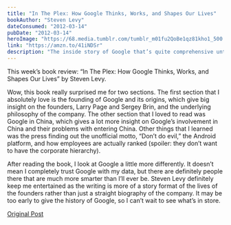 ```yaml
---
title: "In The Plex: How Google Thinks, Works, and Shapes Our Lives"
bookAuthor: "Steven Levy"
dateConsumed: "2012-03-14"
pubDate: "2012-03-14"
heroImage: "https://68.media.tumblr.com/tumblr_m01fu2QoBe1qz81kho1_500.jpg"
link: "https://amzn.to/41iNDSr"
description: "The inside story of Google that’s quite comprehensive until the date of its publication. However, the weak point of the book is a lack of criticism on the failed projects."
---
```


This week’s book review: “In The Plex: How Google Thinks, Works, and Shapes Our Lives” by Steven Levy.

Wow, this book really surprised me for two sections. The first section that I absolutely love is the founding of Google and its origins, which give big insight on the founders, Larry Page and Sergey Brin, and the underlying philosophy of the company. The other section that I loved to read was Google in China, which gives a lot more insight on Google’s involvement in China and their problems with entering China. Other things that I learned was the press finding out the unofficial motto, “Don’t do evil,” the Android platform, and how employees are actually ranked (spoiler: they don’t want to have the corporate hierarchy).

After reading the book, I look at Google a little more differently. It doesn’t mean I completely trust Google with my data, but there are definitely people there that are much more smarter than I’ll ever be. Steven Levy definitely keep me entertained as the writing is more of a story format of the lives of the founders rather than just a straight biography of the company. It may be too early to give the history of Google, so I can’t wait to see what’s in store.

[Original Post](https://jermspeaks.com/post/19294663677/this-weeks-book-review-in-the-plex-how-google)
